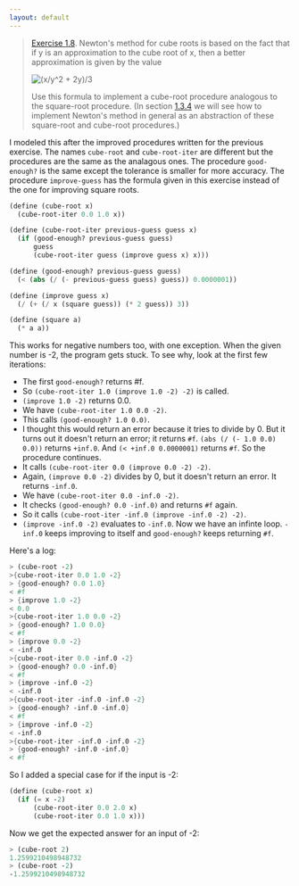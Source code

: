 ```yaml
---
layout: default
---
```


> [Exercise 1.8](https://mitpress.mit.edu/sites/default/files/sicp/full-text/book/book-Z-H-10.html#%_thm_1.8). Newton's method for cube roots is based on the fact that if y is an approximation to the cube root of x, then a better approximation is given by the value
>
> ![(x/y^2 + 2y)/3](https://i.imgur.com/Mvbsuvk.png)
>
> Use this formula to implement a cube-root procedure analogous to the square-root procedure. (In section [1.3.4](https://mitpress.mit.edu/sites/default/files/sicp/full-text/book/book-Z-H-12.html#%_sec_1.3.4) we will see how to implement Newton's method in general as an abstraction of these square-root and cube-root procedures.)

I modeled this after the improved procedures written for the previous exercise. The names `cube-root` and `cube-root-iter` are different but the procedures are the same as the analagous ones. The procedure `good-enough?` is the same except the tolerance is smaller for more accuracy. The procedure `improve-guess` has the formula given in this exercise instead of the one for improving square roots.

```scheme
(define (cube-root x)
  (cube-root-iter 0.0 1.0 x))

(define (cube-root-iter previous-guess guess x)
  (if (good-enough? previous-guess guess)
      guess
      (cube-root-iter guess (improve guess x) x)))

(define (good-enough? previous-guess guess)
  (< (abs (/ (- previous-guess guess) guess)) 0.0000001))

(define (improve guess x)
  (/ (+ (/ x (square guess)) (* 2 guess)) 3))

(define (square a)
  (* a a))
```

This works for negative numbers too, with one exception. When the given number is -2, the program gets stuck. To see why, look at the first few iterations:
- The first `good-enough?` returns #f.
- So `(cube-root-iter 1.0 (improve 1.0 -2) -2)` is called.
- `(improve 1.0 -2)` returns 0.0.
- We have `(cube-root-iter 1.0 0.0 -2)`.
- This calls `(good-enough? 1.0 0.0)`.
- I thought this would return an error because it tries to divide by 0. But it turns out it doesn't return an error; it returns `#f`. `(abs (/ (- 1.0 0.0) 0.0))` returns `+inf.0`. And `(< +inf.0 0.0000001)` returns `#f`. So the procedure continues.
- It calls `(cube-root-iter 0.0 (improve 0.0 -2) -2)`.
- Again, `(improve 0.0 -2)` divides by 0, but it doesn't return an error. It returns `-inf.0`.
- We have `(cube-root-iter 0.0 -inf.0 -2)`.
- It checks `(good-enough? 0.0 -inf.0)` and returns `#f` again.
- So it calls `(cube-root-iter -inf.0 (improve -inf.0 -2) -2)`.
- `(improve -inf.0 -2)` evaluates to `-inf.0`.
Now we have an infinte loop. `-inf.0` keeps improving to itself and `good-enough?` keeps returning `#f`.

Here's a log:

```scheme
> (cube-root -2)
>{cube-root-iter 0.0 1.0 -2}
> {good-enough? 0.0 1.0}
< #f
> {improve 1.0 -2}
< 0.0
>{cube-root-iter 1.0 0.0 -2}
> {good-enough? 1.0 0.0}
< #f
> {improve 0.0 -2}
< -inf.0
>{cube-root-iter 0.0 -inf.0 -2}
> {good-enough? 0.0 -inf.0}
< #f
> {improve -inf.0 -2}
< -inf.0
>{cube-root-iter -inf.0 -inf.0 -2}
> {good-enough? -inf.0 -inf.0}
< #f
> {improve -inf.0 -2}
< -inf.0
>{cube-root-iter -inf.0 -inf.0 -2}
> {good-enough? -inf.0 -inf.0}
< #f
```

So I added a special case for if the input is -2:

```scheme
(define (cube-root x)
  (if (= x -2)
      (cube-root-iter 0.0 2.0 x)
      (cube-root-iter 0.0 1.0 x)))
```

Now we get the expected answer for an input of -2:

```scheme
> (cube-root 2)
1.2599210498948732
> (cube-root -2)
-1.2599210498948732
```